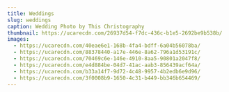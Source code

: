 ```yaml
---
title: Weddings
slug: weddings
caption: Wedding Photo by This Christography
thumbnail: https://ucarecdn.com/26937d54-f7dc-436c-b1e5-2692be9b538b/
images:
  - https://ucarecdn.com/40eae6e1-168b-4fa4-bdff-6a04b56078ba/
  - https://ucarecdn.com/88378440-a17e-446e-8a62-796a1d53191c/
  - https://ucarecdn.com/70469c6e-146e-4910-8aa5-90801a2047f8/
  - https://ucarecdn.com/e4d884be-04d7-41ac-aab3-856439acf64a/
  - https://ucarecdn.com/b33a14f7-9d72-4c48-9957-4b2edb6e9d96/
  - https://ucarecdn.com/3f0008b9-1650-4c31-b449-bb346b654469/
---
```

